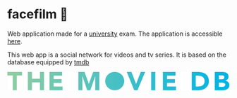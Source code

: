 # facefilm :movie_camera:

Web application made for a [university](http://www.poliba.it/ "PoliBA") exam.
The application is accessible [here](http://awwa.sytes.net "facefilm site").

This web app is a social network for videos and tv series. It is based on the database equipped by [tmdb](https://www.themoviedb.org/)

![the movie db logo](src\img\github-readme\tmdb-logo.svg)